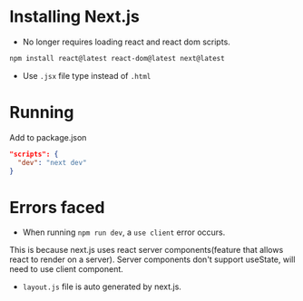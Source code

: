 # Installing Next.js

* No longer requires loading react and react dom scripts.

```bash
npm install react@latest react-dom@latest next@latest
```

* Use `.jsx` file type instead of `.html`

# Running

Add to package.json

```json
"scripts": {
  "dev": "next dev"
}
```

# Errors faced

* When running `npm run dev`, a `use client` error occurs.

This is because next.js uses react server components(feature that allows react to render on a server).
Server components don't support useState, will need to use client component.

* `layout.js` file is auto generated by next.js.
